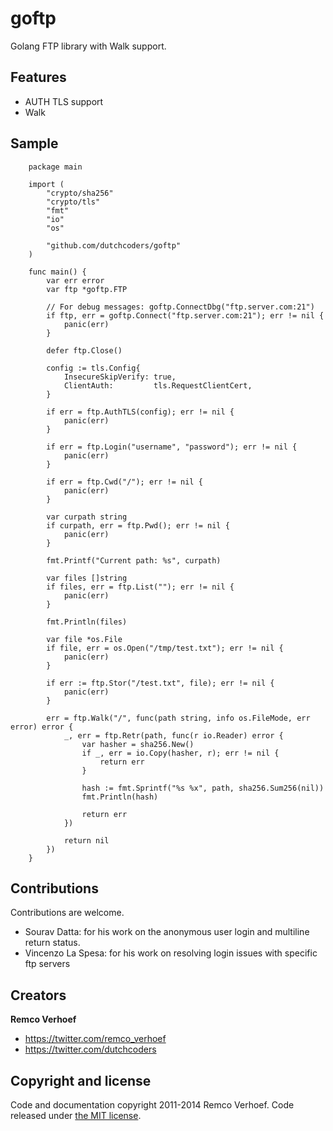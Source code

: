 goftp
=====

Golang FTP library with Walk support.

## Features

* AUTH TLS support
* Walk 

## Sample
		package main
		
		import (
		    "crypto/sha256"
		    "crypto/tls"
		    "fmt"
		    "io"
		    "os"

		    "github.com/dutchcoders/goftp"
		)
		
		func main() {
		    var err error
		    var ftp *goftp.FTP
		
		    // For debug messages: goftp.ConnectDbg("ftp.server.com:21")
		    if ftp, err = goftp.Connect("ftp.server.com:21"); err != nil {
		        panic(err)
		    }
		
		    defer ftp.Close()
		
		    config := tls.Config{
		        InsecureSkipVerify: true,
		        ClientAuth:         tls.RequestClientCert,
		    }
		
		    if err = ftp.AuthTLS(config); err != nil {
		        panic(err)
		    }
		
		    if err = ftp.Login("username", "password"); err != nil {
		        panic(err)
		    }
		
		    if err = ftp.Cwd("/"); err != nil {
		        panic(err)
		    }
		
		    var curpath string
		    if curpath, err = ftp.Pwd(); err != nil {
		        panic(err)
		    }
		
		    fmt.Printf("Current path: %s", curpath)
		
		    var files []string
		    if files, err = ftp.List(""); err != nil {
		        panic(err)
		    }
		
		    fmt.Println(files)
		
		    var file *os.File
		    if file, err = os.Open("/tmp/test.txt"); err != nil {
		        panic(err)
		    }
		
		    if err := ftp.Stor("/test.txt", file); err != nil {
		        panic(err)
		    }
		
		    err = ftp.Walk("/", func(path string, info os.FileMode, err error) error {
		        _, err = ftp.Retr(path, func(r io.Reader) error {
		            var hasher = sha256.New()
		            if _, err = io.Copy(hasher, r); err != nil {
		                return err
		            }
		
		            hash := fmt.Sprintf("%s %x", path, sha256.Sum256(nil))
		            fmt.Println(hash)
		
		            return err
		        })
		
		        return nil
		    })
		}

## Contributions

Contributions are welcome.

* Sourav Datta: for his work on the anonymous user login and multiline return status.
* Vincenzo La Spesa: for his work on resolving login issues with specific ftp servers


## Creators

**Remco Verhoef**
- <https://twitter.com/remco_verhoef>
- <https://twitter.com/dutchcoders>

## Copyright and license

Code and documentation copyright 2011-2014 Remco Verhoef.
Code released under [the MIT license](LICENSE).


